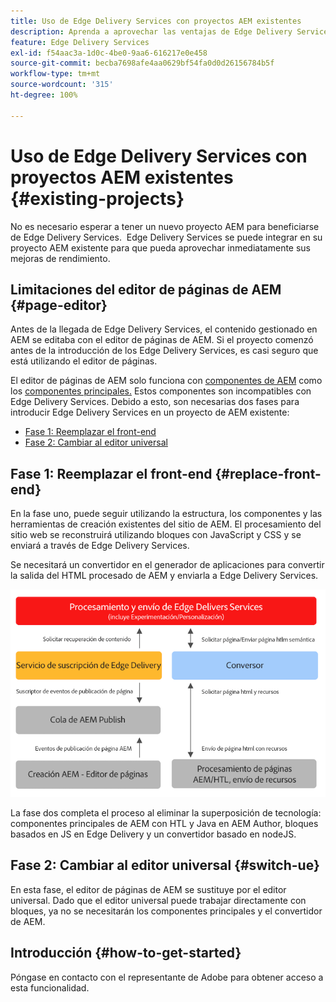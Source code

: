 ```yaml
---
title: Uso de Edge Delivery Services con proyectos AEM existentes
description: Aprenda a aprovechar las ventajas de Edge Delivery Services AEM en sus proyectos AEM existentes
feature: Edge Delivery Services
exl-id: f54aac3a-1d0c-4be0-9aa6-616217e0e458
source-git-commit: becba7698afe4aa0629bf54fa0d0d26156784b5f
workflow-type: tm+mt
source-wordcount: '315'
ht-degree: 100%

---
```


# Uso de Edge Delivery Services con proyectos AEM existentes {#existing-projects}

No es necesario esperar a tener un nuevo proyecto AEM para beneficiarse de Edge Delivery Services.  Edge Delivery Services se puede integrar en su proyecto AEM existente para que pueda aprovechar inmediatamente sus mejoras de rendimiento.

## Limitaciones del editor de páginas de AEM {#page-editor}

Antes de la llegada de Edge Delivery Services, el contenido gestionado en AEM se editaba con el editor de páginas de AEM. Si el proyecto comenzó antes de la introducción de los Edge Delivery Services, es casi seguro que está utilizando el editor de páginas.

El editor de páginas de AEM solo funciona con [componentes de AEM](/help/implementing/developing/components/overview.md) como los [componentes principales.](https://experienceleague.adobe.com/docs/experience-manager-core-components/using/introduction.html?lang=es) Estos componentes son incompatibles con Edge Delivery Services. Debido a esto, son necesarias dos fases para introducir Edge Delivery Services en un proyecto de AEM existente:

* [Fase 1: Reemplazar el front-end](#replace-front-end)
* [Fase 2: Cambiar al editor universal](#switch-ue)

## Fase 1: Reemplazar el front-end {#replace-front-end}

En la fase uno, puede seguir utilizando la estructura, los componentes y las herramientas de creación existentes del sitio de AEM. El procesamiento del sitio web se reconstruirá utilizando bloques con JavaScript y CSS y se enviará a través de Edge Delivery Services.

<!--Please see the [Build section](/help/edge/developer/block-collection.md) of the Edge Delivery Services documentation for more details on blocks and how to develop for Edge Delivery services.-->

Se necesitará un convertidor en el generador de aplicaciones para convertir la salida del HTML procesado de AEM y enviarla a Edge Delivery Services.

![El convertidor de contenido en el flujo de publicación](assets/content-converter.png)

La fase dos completa el proceso al eliminar la superposición de tecnología: componentes principales de AEM con HTL y Java en AEM Author, bloques basados en JS en Edge Delivery y un convertidor basado en nodeJS.

## Fase 2: Cambiar al editor universal {#switch-ue}

En esta fase, el editor de páginas de AEM se sustituye por el editor universal. Dado que el editor universal puede trabajar directamente con bloques, ya no se necesitarán los componentes principales y el convertidor de AEM.

## Introducción {#how-to-get-started}

Póngase en contacto con el representante de Adobe para obtener acceso a esta funcionalidad.
